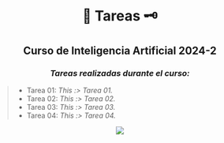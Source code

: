 <div align="center">

#  📜 Tareas 🗝️

##   Curso de Inteligencia Artificial 2024-2
 
###  <em> Tareas realizadas durante el curso: </em>
</div>

> -  Tarea 01: <em> This :> Tarea 01. </em>
> -  Tarea 02: <em> This :> Tarea 02. </em>
> -  Tarea 03: <em> This :> Tarea 03. </em>
> -  Tarea 04: <em> This :> Tarea 04. </em>



<div align="center">

[![](https://media3.giphy.com/media/v1.Y2lkPTc5MGI3NjExcHBjeGM1Z3NtcXh2YmYxdGk3bWV4ZXdjaGF0Z3VlbGs5MnFxOGJqYiZlcD12MV9pbnRlcm5hbF9naWZfYnlfaWQmY3Q9Zw/pEGIFM7NMgWVG/giphy.gif)](https://www.youtube.com/watch?v=lmc21V-zBq0)

</div>

